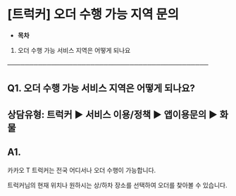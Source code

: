# [트럭커] 오더 수행 가능 지역 문의

* **목차**

1. 오더 수행 가능 서비스 지역은 어떻게 되나요

──────────────────────────────────────────────

**Q1. 오더 수행 가능 서비스 지역은 어떻게 되나요?**
---------------------------------

상담유형: 트럭커 ▶ 서비스 이용/정책 ▶ 앱이용문의 ▶ 화물
----------------------------------

**A1.**
-------

카카오 T 트럭커는 전국 어디서나 오더 수행이 가능합니다.

트럭커님의 현재 위치나 원하시는 상/하차 장소를 선택하여 오더를 찾아볼 수 있습니다.